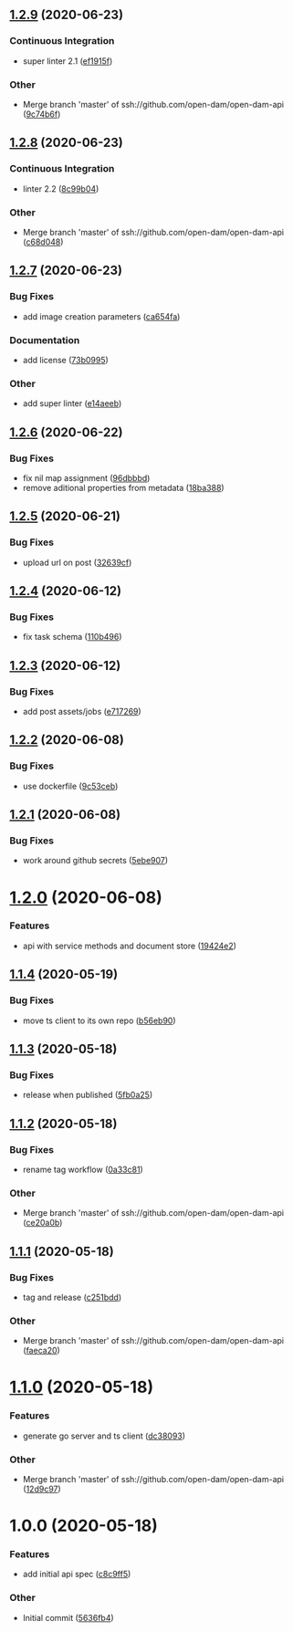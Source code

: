 ## [1.2.9](https://github.com/open-dam/open-dam-api/compare/v1.2.8...v1.2.9) (2020-06-23)

### Continuous Integration

- super linter 2.1 ([ef1915f](https://github.com/open-dam/open-dam-api/commit/ef1915ff269feef0d74f724531df81b275a31c1e))

### Other

- Merge branch 'master' of ssh://github.com/open-dam/open-dam-api ([9c74b6f](https://github.com/open-dam/open-dam-api/commit/9c74b6f72e5779a2936049aeb4ec922ab05e9caa))

## [1.2.8](https://github.com/open-dam/open-dam-api/compare/v1.2.7...v1.2.8) (2020-06-23)

### Continuous Integration

- linter 2.2 ([8c99b04](https://github.com/open-dam/open-dam-api/commit/8c99b0496f83dfbf390a8a085feb2584c64d602b))

### Other

- Merge branch 'master' of ssh://github.com/open-dam/open-dam-api ([c68d048](https://github.com/open-dam/open-dam-api/commit/c68d04884bfe59e7381fe12e5a5512d071c4bf05))

## [1.2.7](https://github.com/open-dam/open-dam-api/compare/v1.2.6...v1.2.7) (2020-06-23)

### Bug Fixes

- add image creation parameters ([ca654fa](https://github.com/open-dam/open-dam-api/commit/ca654fa3fc8ac5edf54e157407d3b2c6fe0dd7e6))

### Documentation

- add license ([73b0995](https://github.com/open-dam/open-dam-api/commit/73b0995d31af5c155f4da90e5a27f2ad83b583a9))

### Other

- add super linter ([e14aeeb](https://github.com/open-dam/open-dam-api/commit/e14aeebac175bd36e3599bb38b4a4dfdb9340ba8))

## [1.2.6](https://github.com/open-dam/open-dam-api/compare/v1.2.5...v1.2.6) (2020-06-22)

### Bug Fixes

- fix nil map assignment ([96dbbbd](https://github.com/open-dam/open-dam-api/commit/96dbbbdff83b41b3a6f64ab2358e2a549822ad38))
- remove aditional properties from metadata ([18ba388](https://github.com/open-dam/open-dam-api/commit/18ba388ded3e5ba212b290b98fa7be7b4c96557c))

## [1.2.5](https://github.com/open-dam/open-dam-api/compare/v1.2.4...v1.2.5) (2020-06-21)

### Bug Fixes

- upload url on post ([32639cf](https://github.com/open-dam/open-dam-api/commit/32639cffef84f225829f3742cec46a7ccdf7937f))

## [1.2.4](https://github.com/open-dam/open-dam-api/compare/v1.2.3...v1.2.4) (2020-06-12)

### Bug Fixes

- fix task schema ([110b496](https://github.com/open-dam/open-dam-api/commit/110b49634747473247708abab19cd900a85bbc32))

## [1.2.3](https://github.com/open-dam/open-dam-api/compare/v1.2.2...v1.2.3) (2020-06-12)

### Bug Fixes

- add post assets/jobs ([e717269](https://github.com/open-dam/open-dam-api/commit/e717269712042969b7c5159eb3604b9de788bb60))

## [1.2.2](https://github.com/open-dam/open-dam-api/compare/v1.2.1...v1.2.2) (2020-06-08)

### Bug Fixes

- use dockerfile ([9c53ceb](https://github.com/open-dam/open-dam-api/commit/9c53cebd5deee54d3edfef5ebe51f1c6a466eb9c))

## [1.2.1](https://github.com/open-dam/open-dam-api/compare/v1.2.0...v1.2.1) (2020-06-08)

### Bug Fixes

- work around github secrets ([5ebe907](https://github.com/open-dam/open-dam-api/commit/5ebe907a3e90967415980a9d3043f6ab0d79266d))

# [1.2.0](https://github.com/open-dam/open-dam-api/compare/v1.1.4...v1.2.0) (2020-06-08)

### Features

- api with service methods and document store ([19424e2](https://github.com/open-dam/open-dam-api/commit/19424e201586f12a376b0dbad66d4559660a4c50))

## [1.1.4](https://github.com/open-dam/open-dam-api/compare/v1.1.3...v1.1.4) (2020-05-19)

### Bug Fixes

- move ts client to its own repo ([b56eb90](https://github.com/open-dam/open-dam-api/commit/b56eb90fca6f44e47d5168e2bb4f2177700209f2))

## [1.1.3](https://github.com/open-dam/open-dam-api/compare/v1.1.2...v1.1.3) (2020-05-18)

### Bug Fixes

- release when published ([5fb0a25](https://github.com/open-dam/open-dam-api/commit/5fb0a251e6c4667aad8c544bde058df4d7ad9d8e))

## [1.1.2](https://github.com/open-dam/open-dam-api/compare/v1.1.1...v1.1.2) (2020-05-18)

### Bug Fixes

- rename tag workflow ([0a33c81](https://github.com/open-dam/open-dam-api/commit/0a33c812b1ba2bf6383c62de5edff5b75da47722))

### Other

- Merge branch 'master' of ssh://github.com/open-dam/open-dam-api ([ce20a0b](https://github.com/open-dam/open-dam-api/commit/ce20a0b3524b19f7b2c44a2ad0b123b22a37fac1))

## [1.1.1](https://github.com/open-dam/open-dam-api/compare/v1.1.0...v1.1.1) (2020-05-18)

### Bug Fixes

- tag and release ([c251bdd](https://github.com/open-dam/open-dam-api/commit/c251bdda3146acd57462c1dfe837d115b51a2f8d))

### Other

- Merge branch 'master' of ssh://github.com/open-dam/open-dam-api ([faeca20](https://github.com/open-dam/open-dam-api/commit/faeca20d097be38d146a3266d13af5c3acb96f82))

# [1.1.0](https://github.com/open-dam/open-dam-api/compare/v1.0.0...v1.1.0) (2020-05-18)

### Features

- generate go server and ts client ([dc38093](https://github.com/open-dam/open-dam-api/commit/dc3809381a642d54dd7613a23087512475166df8))

### Other

- Merge branch 'master' of ssh://github.com/open-dam/open-dam-api ([12d9c97](https://github.com/open-dam/open-dam-api/commit/12d9c97a8455ae05583ce345a41f77b85a100a73))

# 1.0.0 (2020-05-18)

### Features

- add initial api spec ([c8c9ff5](https://github.com/open-dam/open-dam-api/commit/c8c9ff51e8d3143e5210420e0fc726d7a720b2cd))

### Other

- Initial commit ([5636fb4](https://github.com/open-dam/open-dam-api/commit/5636fb4e016fcd12dcba0af6550fd2326995be1b))
